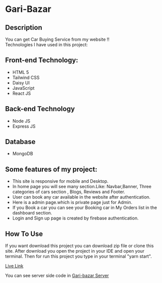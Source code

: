 # Gari-Bazar

## Description

You can get Car Buying Service from my website !!
<br/>
Technologies I have used in this project:

## Front-end Technology:

- HTML 5
- Tailwind CSS
- Daisy UI
- JavaScript
- React JS

## Back-end Technology

- Node JS
- Express JS

## Database

- MongoDB

## Some features of my project:

- This site is responsive for mobile and Desktop.
- In home page you will see many section.Like: Navbar,Banner, Three categories of cars section , Blogs, Reviews and Footer.
- User can book any car available in the website after authentication.
- Here is a admin page.which is private page just for Admin.
- If you Book a car you can see your Booking car in My Orders list in the dashboard section.
- Login and Sign up page is created by firebase authentication.

## How To Use

If you want download this project you can download zip file or clone this site.
After download you open the project in your IDE and open your terminal. Then for run this project you type in your terminal "yarn start".

[Live Link](https://gari-bazar-e92d0.web.app/)

You can see server side code in [Gari-bazar Server](https://github.com/DebabrataSaha-570/garibazar-server)
